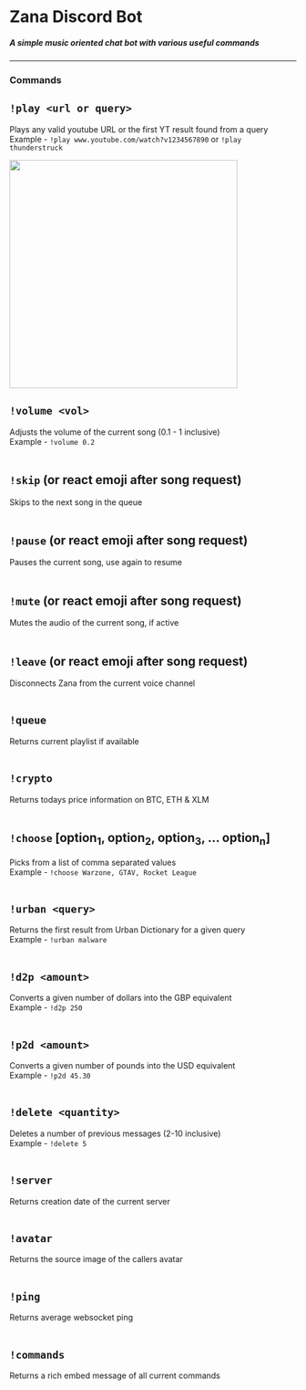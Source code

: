 # Zana Discord Bot


##### A simple music oriented chat bot with various useful commands
---
### Commands
## ```!play <url or query>```
Plays any valid youtube URL or the first YT result found from a query  
Example - ```!play www.youtube.com/watch?v1234567890``` or ```!play thunderstruck```

<img src="https://user-images.githubusercontent.com/51276547/134980469-82d0a5d0-f2e8-4be6-90c8-1ed86acd27b0.png" width="400" height="400" />
<br>

## ```!volume <vol>```
Adjusts the volume of the current song (0.1 - 1 inclusive) <br>
Example - ```!volume 0.2```
<br>
<br>
## ```!skip``` (or react emoji after song request)
Skips to the next song in the queue
<br>
<br>
## ```!pause``` (or react emoji after song request)
Pauses the current song, use again to resume
<br>
<br>
## ```!mute``` (or react emoji after song request)
Mutes the audio of the current song, if active
<br>
<br>
## ```!leave``` (or react emoji after song request)
Disconnects Zana from the current voice channel
<br>
<br>
## ```!queue```
Returns current playlist if available
<br>
<br>
## ```!crypto```
Returns todays price information on BTC, ETH & XLM
<br>
<br>
## ```!choose``` [option<sub>1</sub>, option<sub>2</sub>, option<sub>3</sub>, ... option<sub>n</sub>]
Picks from a list of comma separated values<br>
Example - ```!choose Warzone, GTAV, Rocket League```
<br>
<br>
## ```!urban <query>```
Returns the first result from Urban Dictionary for a given query<br>
Example - ```!urban malware```
<br>
<br>
## ```!d2p <amount>```
Converts a given number of dollars into the GBP equivalent<br>
Example - ```!d2p 250```
<br>
<br>
## ```!p2d <amount>```
Converts a given number of pounds into the USD equivalent<br>
Example - ```!p2d 45.30```
<br>
<br>
## ```!delete <quantity>```
Deletes a number of previous messages (2-10 inclusive)<br>
Example - ```!delete 5```
<br>
<br>
## ```!server```
Returns creation date of the current server
<br>
<br>
## ```!avatar```
Returns the source image of the callers avatar
<br>
<br>
## ```!ping```
Returns average websocket ping
<br>
<br>
## ```!commands```
Returns a rich embed message of all current commands
